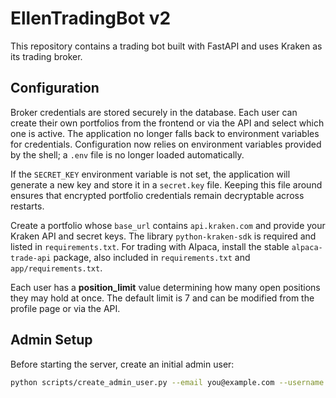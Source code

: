 # EllenTradingBot v2

This repository contains a trading bot built with FastAPI and uses Kraken as
its trading broker.

## Configuration

Broker credentials are stored securely in the database. Each user can create
their own portfolios from the frontend or via the API and select which one is
active. The application no longer falls back to environment variables for
credentials. Configuration now relies on environment variables provided by the
shell; a `.env` file is no longer loaded automatically.

If the `SECRET_KEY` environment variable is not set, the application will
generate a new key and store it in a `secret.key` file. Keeping this file
around ensures that encrypted portfolio credentials remain decryptable across
restarts.

Create a portfolio whose `base_url` contains `api.kraken.com` and provide your
Kraken API and secret keys. The library `python-kraken-sdk` is required and
listed in `requirements.txt`.
For trading with Alpaca, install the stable `alpaca-trade-api` package,
also included in `requirements.txt` and `app/requirements.txt`.

Each user has a **position_limit** value determining how many open positions they
may hold at once. The default limit is 7 and can be modified from the profile
page or via the API.

## Admin Setup

Before starting the server, create an initial admin user:

```bash
python scripts/create_admin_user.py --email you@example.com --username admin --password yourpassword
```
